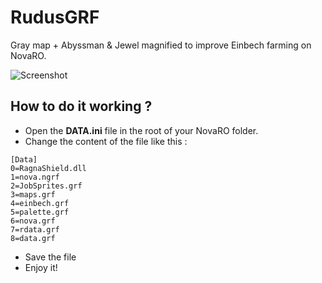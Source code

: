 # RudusGRF
Gray map + Abyssman & Jewel magnified to improve Einbech farming on NovaRO.

![Screenshot](https://i.ibb.co/FHnfGrx/rudus.jpg) 

## How to do it working ?
- Open the **DATA.ini** file in the root of your NovaRO folder.
- Change the content of the file like this :
```
[Data]
0=RagnaShield.dll
1=nova.ngrf
2=JobSprites.grf
3=maps.grf
4=einbech.grf
5=palette.grf
6=nova.grf
7=rdata.grf
8=data.grf
```
- Save the file
- Enjoy it!
